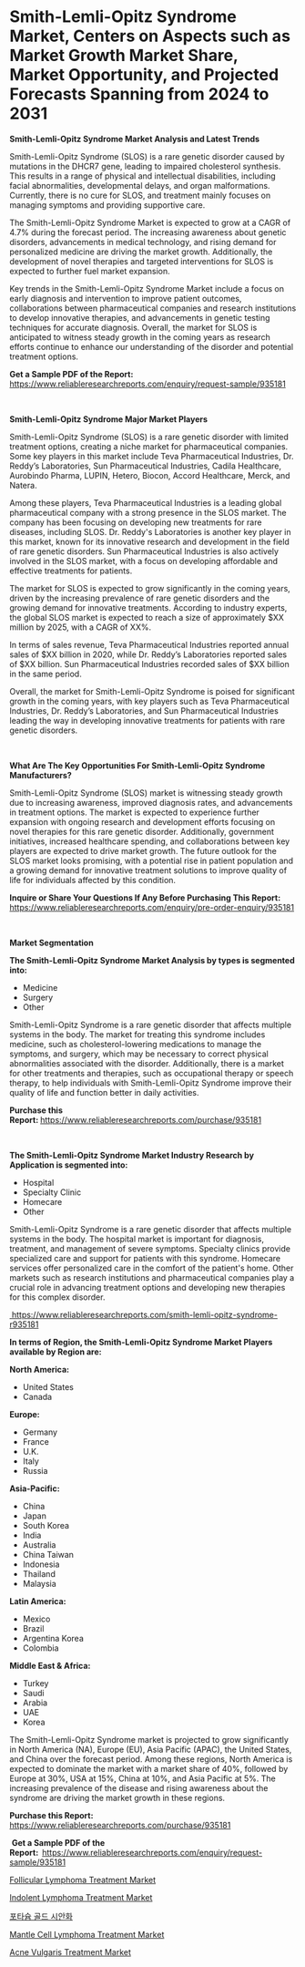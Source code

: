 <p><h1>Smith-Lemli-Opitz Syndrome Market, Centers on Aspects such as Market Growth Market Share, Market Opportunity, and Projected Forecasts Spanning from 2024 to 2031</h1></p><p><strong>Smith-Lemli-Opitz Syndrome Market Analysis and Latest Trends</strong></p>
<p><p>Smith-Lemli-Opitz Syndrome (SLOS) is a rare genetic disorder caused by mutations in the DHCR7 gene, leading to impaired cholesterol synthesis. This results in a range of physical and intellectual disabilities, including facial abnormalities, developmental delays, and organ malformations. Currently, there is no cure for SLOS, and treatment mainly focuses on managing symptoms and providing supportive care.</p><p>The Smith-Lemli-Opitz Syndrome Market is expected to grow at a CAGR of 4.7% during the forecast period. The increasing awareness about genetic disorders, advancements in medical technology, and rising demand for personalized medicine are driving the market growth. Additionally, the development of novel therapies and targeted interventions for SLOS is expected to further fuel market expansion.</p><p>Key trends in the Smith-Lemli-Opitz Syndrome Market include a focus on early diagnosis and intervention to improve patient outcomes, collaborations between pharmaceutical companies and research institutions to develop innovative therapies, and advancements in genetic testing techniques for accurate diagnosis. Overall, the market for SLOS is anticipated to witness steady growth in the coming years as research efforts continue to enhance our understanding of the disorder and potential treatment options.</p></p>
<p><strong>Get a Sample PDF of the Report:&nbsp;</strong> <a href="https://www.reliableresearchreports.com/enquiry/request-sample/935181">https://www.reliableresearchreports.com/enquiry/request-sample/935181</a></p>
<p>&nbsp;</p>
<p><strong>Smith-Lemli-Opitz Syndrome Major Market Players</strong></p>
<p><p>Smith-Lemli-Opitz Syndrome (SLOS) is a rare genetic disorder with limited treatment options, creating a niche market for pharmaceutical companies. Some key players in this market include Teva Pharmaceutical Industries, Dr. Reddy’s Laboratories, Sun Pharmaceutical Industries, Cadila Healthcare, Aurobindo Pharma, LUPIN, Hetero, Biocon, Accord Healthcare, Merck, and Natera.</p><p>Among these players, Teva Pharmaceutical Industries is a leading global pharmaceutical company with a strong presence in the SLOS market. The company has been focusing on developing new treatments for rare diseases, including SLOS. Dr. Reddy's Laboratories is another key player in this market, known for its innovative research and development in the field of rare genetic disorders. Sun Pharmaceutical Industries is also actively involved in the SLOS market, with a focus on developing affordable and effective treatments for patients.</p><p>The market for SLOS is expected to grow significantly in the coming years, driven by the increasing prevalence of rare genetic disorders and the growing demand for innovative treatments. According to industry experts, the global SLOS market is expected to reach a size of approximately $XX million by 2025, with a CAGR of XX%.</p><p>In terms of sales revenue, Teva Pharmaceutical Industries reported annual sales of $XX billion in 2020, while Dr. Reddy’s Laboratories reported sales of $XX billion. Sun Pharmaceutical Industries recorded sales of $XX billion in the same period.</p><p>Overall, the market for Smith-Lemli-Opitz Syndrome is poised for significant growth in the coming years, with key players such as Teva Pharmaceutical Industries, Dr. Reddy’s Laboratories, and Sun Pharmaceutical Industries leading the way in developing innovative treatments for patients with rare genetic disorders.</p></p>
<p>&nbsp;</p>
<p><strong>What Are The Key Opportunities For Smith-Lemli-Opitz Syndrome Manufacturers?</strong></p>
<p><p>Smith-Lemli-Opitz Syndrome (SLOS) market is witnessing steady growth due to increasing awareness, improved diagnosis rates, and advancements in treatment options. The market is expected to experience further expansion with ongoing research and development efforts focusing on novel therapies for this rare genetic disorder. Additionally, government initiatives, increased healthcare spending, and collaborations between key players are expected to drive market growth. The future outlook for the SLOS market looks promising, with a potential rise in patient population and a growing demand for innovative treatment solutions to improve quality of life for individuals affected by this condition.</p></p>
<p><strong>Inquire or Share Your Questions If Any Before Purchasing This Report:</strong> <a href="https://www.reliableresearchreports.com/enquiry/pre-order-enquiry/935181">https://www.reliableresearchreports.com/enquiry/pre-order-enquiry/935181</a></p>
<p>&nbsp;</p>
<p><strong>Market Segmentation</strong></p>
<p><strong>The Smith-Lemli-Opitz Syndrome Market Analysis by types is segmented into:</strong></p>
<p><ul><li>Medicine</li><li>Surgery</li><li>Other</li></ul></p>
<p><p>Smith-Lemli-Opitz Syndrome is a rare genetic disorder that affects multiple systems in the body. The market for treating this syndrome includes medicine, such as cholesterol-lowering medications to manage the symptoms, and surgery, which may be necessary to correct physical abnormalities associated with the disorder. Additionally, there is a market for other treatments and therapies, such as occupational therapy or speech therapy, to help individuals with Smith-Lemli-Opitz Syndrome improve their quality of life and function better in daily activities.</p></p>
<p><strong>Purchase this Report:&nbsp;</strong><a href="https://www.reliableresearchreports.com/purchase/935181">https://www.reliableresearchreports.com/purchase/935181</a></p>
<p>&nbsp;</p>
<p><strong>The Smith-Lemli-Opitz Syndrome Market Industry Research by Application is segmented into:</strong></p>
<p><ul><li>Hospital</li><li>Specialty Clinic</li><li>Homecare</li><li>Other</li></ul></p>
<p><p>Smith-Lemli-Opitz Syndrome is a rare genetic disorder that affects multiple systems in the body. The hospital market is important for diagnosis, treatment, and management of severe symptoms. Specialty clinics provide specialized care and support for patients with this syndrome. Homecare services offer personalized care in the comfort of the patient's home. Other markets such as research institutions and pharmaceutical companies play a crucial role in advancing treatment options and developing new therapies for this complex disorder.</p></p>
<p><a href="https://www.reliableresearchreports.com/smith-lemli-opitz-syndrome-r935181">&nbsp;https://www.reliableresearchreports.com/smith-lemli-opitz-syndrome-r935181</a></p>
<p><strong>In terms of Region, the Smith-Lemli-Opitz Syndrome Market Players available by Region are:</strong></p>
<p>
    <p> <strong> North America: </strong>
        <ul>
            <li>United States</li>
            <li>Canada</li>
        </ul>
        </p> 
    <p> <strong> Europe: </strong>
        <ul>
            <li>Germany</li>
            <li>France</li>
            <li>U.K.</li>
            <li>Italy</li>
            <li>Russia</li>
        </ul>
        </p> 
    <p> <strong> Asia-Pacific: </strong>
        <ul>
            <li>China</li>
            <li>Japan</li>
            <li>South Korea</li>
            <li>India</li>
            <li>Australia</li>
            <li>China Taiwan</li>
            <li>Indonesia</li>
            <li>Thailand</li>
            <li>Malaysia</li>
        </ul>
        </p> 
    <p> <strong> Latin America: </strong>
        <ul>
            <li>Mexico</li>
            <li>Brazil</li>
            <li>Argentina Korea</li>
            <li>Colombia</li>
        </ul>
        </p> 
    <p> <strong> Middle East & Africa: </strong>
        <ul>
            <li>Turkey</li>
            <li>Saudi</li>
            <li>Arabia</li>
            <li>UAE</li>
            <li>Korea</li>
        </ul>
    </p>
    </p>
<p><p>The Smith-Lemli-Opitz Syndrome market is projected to grow significantly in North America (NA), Europe (EU), Asia Pacific (APAC), the United States, and China over the forecast period. Among these regions, North America is expected to dominate the market with a market share of 40%, followed by Europe at 30%, USA at 15%, China at 10%, and Asia Pacific at 5%. The increasing prevalence of the disease and rising awareness about the syndrome are driving the market growth in these regions.</p></p>
<p><strong>Purchase this Report: </strong><a href="https://www.reliableresearchreports.com/purchase/935181">https://www.reliableresearchreports.com/purchase/935181</a></p>
<p>&nbsp;<strong>Get a Sample PDF of the Report:&nbsp;&nbsp;</strong><a href="https://www.reliableresearchreports.com/enquiry/request-sample/935181">https://www.reliableresearchreports.com/enquiry/request-sample/935181</a></p>
<p><strong></strong></p>
<p><p><a href="https://github.com/faisalayoob601/Market-Research-Report-List-1/blob/main/follicular-lymphoma-treatment-market.md">Follicular Lymphoma Treatment Market</a></p><p><a href="https://github.com/shahriarnajimjoy333/Market-Research-Report-List-1/blob/main/indolent-lymphoma-treatment-market.md">Indolent Lymphoma Treatment Market</a></p><p><a href="https://github.com/muchswr/Market-Research-Report-List-2/blob/main/495996773710.md">포타슘 골드 시안화</a></p><p><a href="https://github.com/kulaberyasin52/Market-Research-Report-List-1/blob/main/mantle-cell-lymphoma-treatment-market.md">Mantle Cell Lymphoma Treatment Market</a></p><p><a href="https://github.com/nafiafirdania/Market-Research-Report-List-1/blob/main/acne-vulgaris-treatment-market.md">Acne Vulgaris Treatment Market</a></p></p>